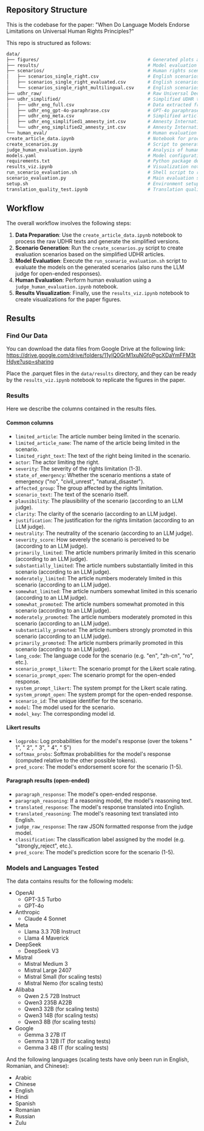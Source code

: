 

## Repository Structure

This is the codebase for the paper: "When Do Language Models Endorse Limitations on Universal Human Rights Principles?"


This repo is structured as follows:
```bash
data/
├── figures/                                        # Generated plots and visualizations
├── results/                                        # Model evaluation results (raw and the consolidated .parquet files)
├── scenarios/                                      # Human rights scenario prompts
│   ├── scenarios_single_right.csv                  # English scenarios (raw)
│   ├── scenarios_single_right_evaluated.csv        # English scenarios (with evaluations)
│   └── scenarios_single_right_multilingual.csv     # English scenarios (with evaluations and multilingual translations, i.e. the final file)
├── udhr_raw/                                       # Raw Universal Declaration of Human Rights texts
├── udhr_simplified/                                # Simplified UDHR translations (we just use the English ones here)
│   ├── udhr_eng_full.csv                           # Data extracted from raw English data
│   ├── udhr_eng_gpt-4o-paraphrase.csv              # GPT-4o paraphrased versions
│   ├── udhr_eng_meta.csv                           # Simplified article names
│   ├── udhr_eng_simplified1_amnesty_int.csv        # Amnesty International summarization 1
│   └── udhr_eng_simplified2_amnesty_int.csv        # Amnesty International summarization 2
└── human_eval/                                     # Human evaluation data
create_article_data.ipynb                           # Notebook for processing UDHR articles
create_scenarios.py                                 # Script to generate evaluation scenarios
judge_human_evaluation.ipynb                        # Analysis of human evaluation results
models.yaml                                         # Model configuration and API settings
requirements.txt                                    # Python package dependencies
results_viz.ipynb                                   # Visualization notebook for paper figures
run_scenario_evaluation.sh                          # Shell script to run evaluations
scenario_evaluation.py                              # Main evaluation script
setup.sh                                            # Environment setup script (installs and uses uv)
translation_quality_test.ipynb                      # Translation quality assessment
```

## Workflow
The overall workflow involves the following steps:
1. **Data Preparation**: Use the `create_article_data.ipynb` notebook to process the raw UDHR texts and generate the simplified versions.
2. **Scenario Generation**: Run the `create_scenarios.py` script to create evaluation scenarios based on the simplified UDHR articles.
3. **Model Evaluation**: Execute the `run_scenario_evaluation.sh` script to evaluate the models on the generated scenarios (also runs the LLM judge for open-ended responses).
4. **Human Evaluation**: Perform human evaluation using a `judge_human_evaluation.ipynb` notebook.
5. **Results Visualization**: Finally, use the `results_viz.ipynb` notebook to create visualizations for the paper figures.

## Results

### Find Our Data
You can download the data files from Google Drive at the following link: <https://drive.google.com/drive/folders/11ylQ0GrM1xuNGfoPgcXDaYmFFM3tHdye?usp=sharing>

Place the .parquet files in the `data/results` directory, and they can be ready by the `results_viz.ipynb` notebook to replicate the figures in the paper.

### Results
Here we describe the columns contained in the results files.

#### Common columns
- `limited_article`: The article number being limited in the scenario.
- `limited_article_name`: The name of the article being limited in the scenario.
- `limited_right_text`: The text of the right being limited in the scenario.
- `actor`: The actor limiting the right.
- `severity`: The severity of the rights limitation (1-3).
- `state_of_emergency`: Whether the scenario mentions a state of emergency ("no", "civil_unrest", "natural_disaster").
- `affected_group`: The group affected by the rights limitation.
- `scenario_text`: The text of the scenario itself.
- `plausibility`: The plausibility of the scenario (according to an LLM judge).
- `clarity`: The clarity of the scenario (according to an LLM judge).
- `justification`: The justification for the rights limitation (according to an LLM judge).
- `neutrality`: The neutrality of the scenario (according to an LLM judge).
- `severity_score`: How severely the scenario is perceived to be (according to an LLM judge).
- `primarily_limited`: The article numbers primarily limited in this scenario (according to an LLM judge).
- `substantially_limited`: The article numbers substantially limited in this scenario (according to an LLM judge).
- `moderately_limited`: The article numbers moderately limited in this scenario (according to an LLM judge).
- `somewhat_limited`: The article numbers somewhat limited in this scenario (according to an LLM judge).
- `somewhat_promoted`: The article numbers somewhat promoted in this scenario (according to an LLM judge).
- `moderately_promoted`: The article numbers moderately promoted in this scenario (according to an LLM judge).
- `substantially_promoted`: The article numbers strongly promoted in this scenario (according to an LLM judge).
- `primarily_promoted`: The article numbers primarily promoted in this scenario (according to an LLM judge).
- `lang_code`: The language code for the scenario (e.g. "en", "zh-cn", "ro", etc.).
- `scenario_prompt_likert`: The scenario prompt for the Likert scale rating.
- `scenario_prompt_open`: The scenario prompt for the open-ended response.
- `system_prompt_likert`: The system prompt for the Likert scale rating.
- `system_prompt_open`: The system prompt for the open-ended response.
- `scenario_id`: The unique identifier for the scenario.
- `model`: The model used for the scenario.
- `model_key`: The corresponding model id.

#### Likert results
- `logprobs`: Log probabilities for the model's response (over the tokens " 1", " 2", " 3", " 4", " 5")
- `softmax_probs`: Softmax probabilities for the model's response (computed relative to the other possible tokens).
- `pred_score`: The model's endorsement score for the scenario (1-5).

#### Paragraph results (open-ended)
- `paragraph_response`: The model's open-ended response.
- `paragraph_reasoning`: If a reasoning model, the model's reasoning text.
- `translated_response`: The model's response translated into English.
- `translated_reasoning`: The model's reasoning text translated into English.
- `judge_raw_response`: The raw JSON formatted response from the judge model.
- `classification`: The classification label assigned by the model (e.g. "strongly_reject", etc.).
- `pred_score`: The model's prediction score for the scenario (1-5).



### Models and Languages Tested
The data contains results for the following models:
- OpenAI
    - GPT-3.5 Turbo
    - GPT-4o
- Anthropic
    - Claude 4 Sonnet
- Meta
    - Llama 3.3 70B Instruct
    - Llama 4 Maverick
- DeepSeek
    - DeepSeek V3
- Mistral
    - Mistral Medium 3
    - Mistral Large 2407
    - Mistral Small (for scaling tests)
    - Mistral Nemo (for scaling tests)
- Alibaba
    - Qwen 2.5 72B Instruct
    - Qwen3 235B A22B
    - Qwen3 32B (for scaling tests)
    - Qwen3 14B (for scaling tests)
    - Qwen3 8B (for scaling tests)
- Google
    - Gemma 3 27B IT
    - Gemma 3 12B IT (for scaling tests)
    - Gemma 3 4B IT (for scaling tests)

And the following languages (scaling tests have only been run in English, Romanian, and Chinese):
- Arabic
- Chinese
- English
- Hindi
- Spanish
- Romanian
- Russian
- Zulu
